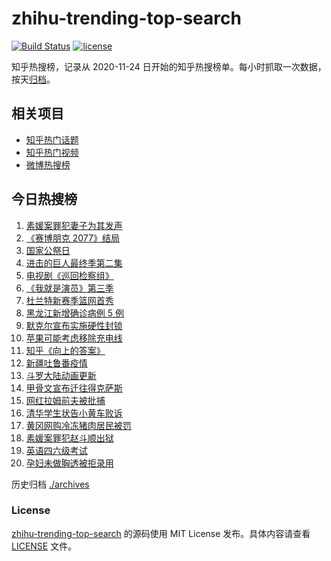 # zhihu-trending-top-search

[![Build Status](https://github.com/justjavac/zhihu-trending-top-search/workflows/ci/badge.svg?branch=main)](https://github.com/justjavac/zhihu-trending-top-search/actions)
[![license](https://img.shields.io/github/license/justjavac/zhihu-trending-top-search)](https://github.com/justjavac/zhihu-trending-top-search/blob/main/LICENSE)

知乎热搜榜，记录从 2020-11-24 日开始的知乎热搜榜单。每小时抓取一次数据，按天[归档](./archives)。

## 相关项目

- [知乎热门话题](https://github.com/justjavac/zhihu-trending-hot-questions)
- [知乎热门视频](https://github.com/justjavac/zhihu-trending-hot-video)
- [微博热搜榜](https://github.com/justjavac/weibo-trending-hot-search)

## 今日热搜榜

<!-- BEGIN -->
<!-- 最后更新时间 Mon Dec 14 2020 15:04:34 GMT+0800 (CST) -->
1. [素媛案罪犯妻子为其发声](https://www.zhihu.com/search?q=素媛案)
1. [《赛博朋克 2077》结局](https://www.zhihu.com/search?q=2077结局)
1. [国家公祭日](https://www.zhihu.com/search?q=国家公祭日)
1. [进击的巨人最终季第二集](https://www.zhihu.com/search?q=进击的巨人第四季)
1. [电视剧《巡回检察组》](https://www.zhihu.com/search?q=巡回检察组)
1. [《我就是演员》第三季](https://www.zhihu.com/search?q=我就是演员)
1. [杜兰特新赛季篮网首秀](https://www.zhihu.com/search?q=杜兰特)
1. [黑龙江新增确诊病例 5 例](https://www.zhihu.com/search?q=黑龙江疫情)
1. [默克尔宣布实施硬性封锁](https://www.zhihu.com/search?q=默克尔)
1. [苹果可能考虑移除充电线](https://www.zhihu.com/search?q=苹果充电线)
1. [知乎《向上的答案》](https://www.zhihu.com/search?q=越难越燃这十年)
1. [新疆吐鲁番疫情](https://www.zhihu.com/search?q=新疆疫情)
1. [斗罗大陆动画更新](https://www.zhihu.com/search?q=斗罗大陆动画)
1. [甲骨文宣布迁往得克萨斯](https://www.zhihu.com/search?q=甲骨文)
1. [网红拉姆前夫被批捕](https://www.zhihu.com/search?q=拉姆前夫)
1. [清华学生状告小黄车败诉](https://www.zhihu.com/search?q=清华学生告小黄车)
1. [黄冈网购冷冻猪肉居民被罚](https://www.zhihu.com/search?q=居民网购冷冻猪肉被罚)
1. [素媛案罪犯赵斗顺出狱](https://www.zhihu.com/search?q=素媛案罪犯)
1. [英语四六级考试](https://www.zhihu.com/search?q=四六级考试)
1. [孕妇未做胸透被拒录用](https://www.zhihu.com/search?q=孕妇应聘教师)
<!-- END -->

历史归档 [./archives](./archives)

### License

[zhihu-trending-top-search](https://github.com/justjavac/zhihu-trending-top-search) 的源码使用 MIT License 发布。具体内容请查看 [LICENSE](./LICENSE) 文件。
